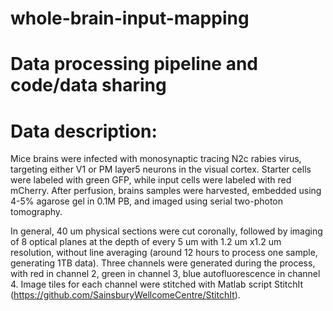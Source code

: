 # whole-brain-input-mapping
# Data processing pipeline and code/data sharing

# Data description:
Mice brains were infected with monosynaptic tracing N2c rabies virus, targeting either V1 or PM layer5 neurons in the visual cortex. Starter cells were labeled with green GFP, while input cells were labeled with red mCherry. After perfusion, brains samples were harvested, embedded using 4-5% agarose gel in 0.1M PB, and imaged using serial two-photon tomography.

In general, 40 um physical sections were cut coronally, followed by imaging of 8 optical planes at the depth of every 5 um with 1.2 um x1.2 um resolution, without line averaging (around 12 hours to process one sample, generating 1TB data). Three channels were generated during the process, with red in channel 2, green in channel 3, blue autofluorescence in channel 4. Image tiles for each channel were stitched with Matlab script StitchIt (https://github.com/SainsburyWellcomeCentre/StitchIt).
